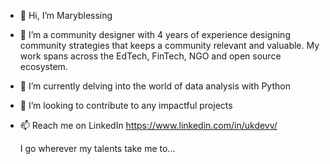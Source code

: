 - 👋 Hi, I’m Maryblessing
- 👀 I’m a community designer with 4 years of experience designing community strategies that keeps a community relevant and valuable. My work spans across the EdTech, FinTech, NGO and open source ecosystem. 
- 🌱 I’m currently delving into the world of data analysis with Python 
- 💞️ I’m looking to contribute to any impactful projects 
- 📫 Reach me on LinkedIn https://www.linkedin.com/in/ukdevv/

  I go wherever my talents take me to...

<!---
Maryblessing/Maryblessing is a ✨ special ✨ repository because its `README.md` (this file) appears on your GitHub profile.
You can click the Preview link to take a look at your changes.
--->
